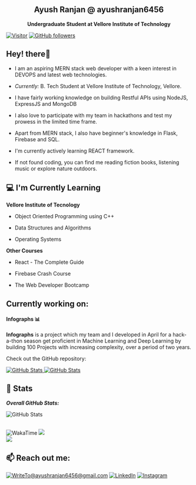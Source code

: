 <!-- ![Ayush Ranjan Banner Image](./banner.png) -->

<h2 align='center'>Ayush Ranjan @ ayushranjan6456</h2>

<p align='center'><b>Undergraduate Student at Vellore Institute of Technology</b></p>

[![Visitor](https://visitor-badge.laobi.icu/badge?page_id=ayushranjan6456)](https://github.com/ayushranjan6456) [![GitHub followers](https://img.shields.io/github/followers/ayushranjan6456.svg?style=social&label=Follow)](https://github.com/ayushranjan6456?tab=followers)


<h2>Hey! there👋</h2>

- I am an aspiring MERN stack web developer with a keen interest in DEVOPS and latest web technologies.

-  <i>Currently:</i> B. Tech Student at Vellore Institute of Technology, Vellore. 

- I have fairly working knowledge on building Restful APIs using NodeJS, ExpressJS and MongoDB

- I also love to participate with my team in hackathons and test my prowess in the limited time frame.

- Apart from MERN stack, I also have beginner's knowledge in Flask, Firebase and SQL.

- I'm currently actively learning REACT framework.

- If not found coding, you can find me reading fiction books, listening music or explore nature outdoors.

<h2>💻 I'm Currently Learning</h2>

**Vellore Institute of Tecnology**

- Object Oriented Programming using C++

- Data Structures and Algorithms 

- Operating Systems

**Other Courses**

- React - The Complete Guide

- Firebase Crash Course

- The Web Developer Bootcamp

<h2>Currently working on:</h2>

<h4>Infographs 📊</h4>

**Infographs** is a project which my team and I developed in April for a hack-a-thon season get proficient in Machine Learning and Deep Learning by building 100 Projects with increasing complexity, over a period of two years.

Check out the GitHub repository:

<div>

<p>

<a  href="https://github.com/ayushranjan6456/Infographs">

<img  src="https://github-readme-stats.vercel.app/api/pin/?username=ayushranjan6456&repo=Infographs&show_owner=True"  alt="GitHub Stats" />

</a>

<a  href="https://github.com/ayushranjan6456/EduRecruit">

<img  src="https://github-readme-stats.vercel.app/api/pin/?username=ayushranjan6456&repo=EduRecruit&show_owner=True"  alt="GitHub Stats" />

</a>

</p>

</div>

<h2>👀 Stats</h2>

<div>

<p align="center">

<!-- <b><em>Now listening to:</em></b>  <br/>

<img  src="https://spotify-github-profile.vercel.app/api/view?uid=ayushranjan6456&cover_image=true&theme=novatorem"  alt="Now Listenting to" />
-->
</p>

<p align="center">

<b><em>Overall GitHub Stats:</em></b> <br/>

<img  src="https://github-readme-streak-stats.herokuapp.com/?user=ayushranjan6456"  alt="GitHub Stats" /> <br/><br/>


<img  src="https://github-readme-stats.vercel.app/api/wakatime?username=ayushranjan6456&&show_icons=true&hide_border=false&title_color=ffffff&text_color=daf7dc&icon_color=bb2acf&bg_color=191919" alt="WakaTime" />

  

<img  src="https://github-readme-stats.vercel.app/api?username=ayushranjan6456&&show_icons=true&hide_border=false&title_color=ffffff&text_color=daf7dc&icon_color=bb2acf&bg_color=191919">

<br>

<img  src="https://github-readme-stats.vercel.app/api/top-langs/?username=ayushranjan6456&layout=compact&hide_border=false&title_color=ffffff&text_color=daf7dc&icon_color=bb2acf&bg_color=191919">

</p>

</div>


<h2>📫 Reach out me:</h2>

<a  href="mailto:WriteTo@ayushranjan6456@gmail.com">![WriteTo@ayushranjan6456@gmail.com](https://img.shields.io/badge/Gmail-D14836?style=for-the-badge&logo=gmail&logoColor=white)</a> <a  href="https://www.linkedin.com/in/ayushranjan6456/">![LinkedIn](https://img.shields.io/badge/LinkedIn-0077B5?style=for-the-badge&logo=linkedin&logoColor=white)</a> <a  href="https://www.instagram.com/ayush.ranjan02/">![Instagram](https://img.shields.io/badge/Instagram-88128f?style=for-the-badge&logo=instagram&logoColor=white)</a>

